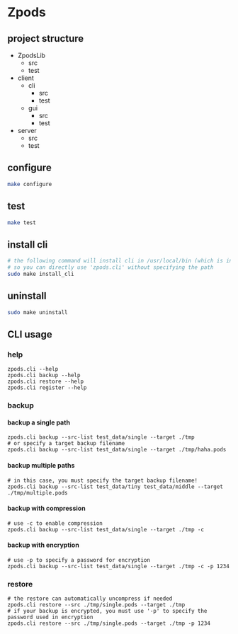 # Zpods

## project structure
- ZpodsLib
    - src
    - test
- client
    - cli
        - src
        - test
    - gui
        - src
        - test
- server
    - src
    - test

## configure
``` sh
make configure
```

## test
``` sh
make test
```

## install cli
``` sh
# the following command will install cli in /usr/local/bin (which is in $PATH),
# so you can directly use 'zpods.cli' without specifying the path
sudo make install_cli
```

## uninstall
``` sh
sudo make uninstall
```


## CLI usage

### help
``` shell
zpods.cli --help
zpods.cli backup --help
zpods.cli restore --help
zpods.cli register --help
```

### backup

#### backup a single path
```shell
zpods.cli backup --src-list test_data/single --target ./tmp
# or specify a target backup filename
zpods.cli backup --src-list test_data/single --target ./tmp/haha.pods
```

#### backup multiple paths
```shell
# in this case, you must specify the target backup filename!
zpods.cli backup --src-list test_data/tiny test_data/middle --target ./tmp/multiple.pods
```

#### backup with compression
```shell
# use -c to enable compression
zpods.cli backup --src-list test_data/single --target ./tmp -c
```

#### backup with encryption
```shell
# use -p to specify a password for encryption
zpods.cli backup --src-list test_data/single --target ./tmp -c -p 1234
```

### restore

```shell
# the restore can automatically uncompress if needed
zpods.cli restore --src ./tmp/single.pods --target ./tmp
# if your backup is encrypted, you must use '-p' to specify the password used in encryption
zpods.cli restore --src ./tmp/single.pods --target ./tmp -p 1234
```